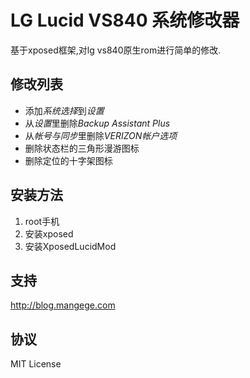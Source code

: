 LG Lucid VS840 系统修改器
=========================
基于xposed框架,对lg vs840原生rom进行简单的修改.

修改列表
-------
* 添加*系统选择*到*设置*
* 从*设置*里删除*Backup Assistant Plus*
* 从*帐号与同步*里删除*VERIZON帐户选项*
* 删除状态栏的三角形漫游图标
* 删除定位的十字架图标

安装方法
--------
1. root手机
2. 安装xposed
3. 安装XposedLucidMod

支持
----
http://blog.mangege.com

协议
----
MIT License
